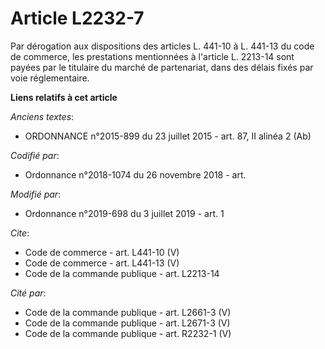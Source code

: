 # Article L2232-7

Par dérogation aux dispositions des articles L. 441-10 à L. 441-13 du code de commerce, les prestations mentionnées à
l'article L. 2213-14 sont payées par le titulaire du marché de partenariat, dans des délais fixés par voie réglementaire.

**Liens relatifs à cet article**

_Anciens textes_:

  - ORDONNANCE n°2015-899 du 23 juillet 2015 - art. 87, II alinéa 2 (Ab)

_Codifié par_:

  - Ordonnance n°2018-1074 du 26 novembre 2018 - art.

_Modifié par_:

  - Ordonnance n°2019-698 du 3 juillet 2019 - art. 1

_Cite_:

  - Code de commerce - art. L441-10 (V)
  - Code de commerce - art. L441-13 (V)
  - Code de la commande publique - art. L2213-14

_Cité par_:

  - Code de la commande publique - art. L2661-3 (V)
  - Code de la commande publique - art. L2671-3 (V)
  - Code de la commande publique - art. R2232-1 (V)
